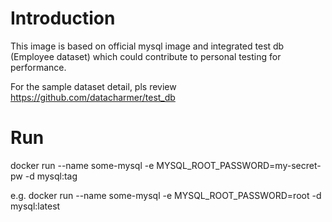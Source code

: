 # Introduction
This image is based on official mysql image and integrated test db (Employee dataset) which could contribute to personal testing for performance.

For the sample dataset detail, pls review https://github.com/datacharmer/test_db

# Run
docker run --name some-mysql -e MYSQL_ROOT_PASSWORD=my-secret-pw -d mysql:tag

e.g.
docker run --name some-mysql -e MYSQL_ROOT_PASSWORD=root -d mysql:latest
